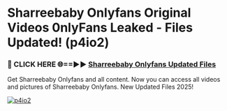 # Sharreebaby Onlyfans Original Videos 0nlyFans Leaked - Files Updated! (p4io2)

<h3>🔴 CLICK HERE 🌐==►► <a href="https://tinyurl.com/3hn5wdd3" rel="nofollow">Sharreebaby Onlyfans Updated Files</a></h3>

Get Sharreebaby Onlyfans and all content. Now you can access all videos and pictures of Sharreebaby Onlyfans. New Updated Files 2025!

[![p4io2](https://i.imgur.com/4HnBqBT.gif)](https://tinyurl.com/3hn5wdd3)
